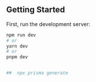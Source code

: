 ## Getting Started

First, run the development server:

```bash
npm run dev
# or
yarn dev
# or
pnpm dev


##  npx prisma generate
